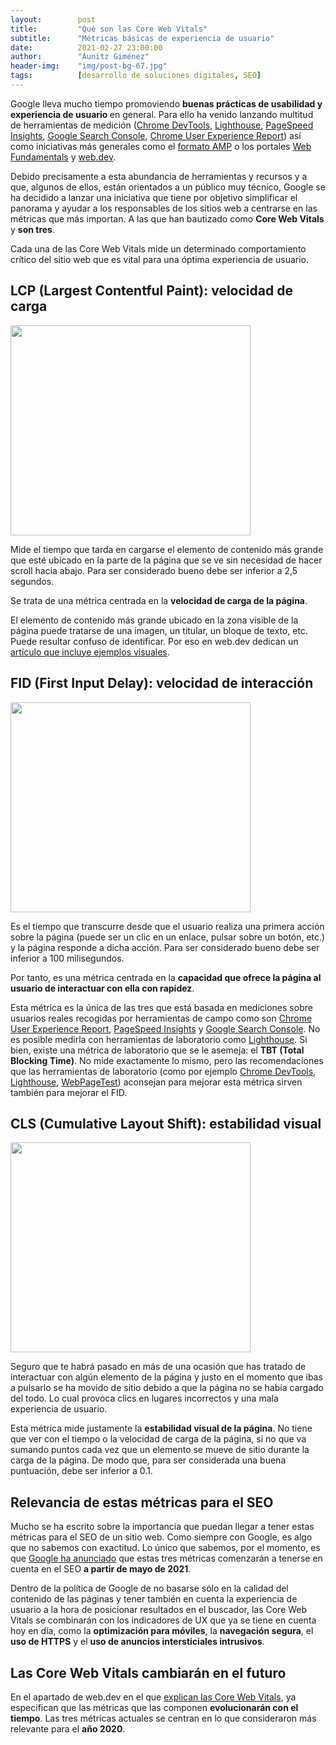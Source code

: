 ```yaml
---
layout:        post
title:         "Qué son las Core Web Vitals"
subtitle:      "Métricas básicas de experiencia de usuario"
date:          2021-02-27 23:00:00
author:        "Aunitz Giménez"
header-img:    "img/post-bg-67.jpg"
tags:          [desarrollo de soluciones digitales, SEO]
---
```


<p>Google lleva mucho tiempo promoviendo <strong>buenas prácticas de usabilidad y experiencia de usuario </strong>en general. Para ello ha venido lanzando multitud de herramientas de medición (<a href="https://developers.google.com/web/tools/chrome-devtools" target="_blank" rel="noopener noreferrer">Chrome DevTools</a>, <a href="https://developers.google.com/web/tools/lighthouse" target="_blank" rel="noopener noreferrer">Lighthouse</a>, <a href="https://developers.google.com/speed/pagespeed/insights/?hl=es" target="_blank" rel="noopener noreferrer">PageSpeed Insights</a>, <a href="https://search.google.com/search-console/about" target="_blank" rel="noopener noreferrer">Google Search Console</a>, <a href="https://developers.google.com/web/tools/chrome-user-experience-report" target="_blank" rel="noopener noreferrer">Chrome User Experience Report</a>) así como iniciativas más generales como el <a href="https://amp.dev/" target="_blank" rel="noopener noreferrer">formato AMP</a> o los portales <a href="https://developers.google.com/web/fundamentals" target="_blank" rel="noopener noreferrer">Web Fundamentals</a> y <a href="https://web.dev/" target="_blank" rel="noopener noreferrer">web.dev</a>.</p>

<p>Debido precisamente a esta abundancia de herramientas y recursos y a que, algunos de ellos, están orientados a un público muy técnico, Google se ha decidido a lanzar una iniciativa que tiene por objetivo simplificar el panorama y ayudar a los responsables de los sitios web a centrarse en las métricas que más importan. A las que han bautizado como <strong>Core Web Vitals</strong> y <strong>son tres</strong>.</p>

<p>Cada una de las Core Web Vitals mide un determinado comportamiento crítico del sitio web que es vital para una óptima experiencia de usuario.</p>

<h2>LCP (Largest Contentful Paint): velocidad de carga</h2>

<p><img src="{{ site.baseurl }}/img/que-son-las-core-web-vitals-01.png" width="384" height="336" loading="lazy" alt=""></p>

<p>Mide el tiempo que tarda en cargarse el elemento de contenido más grande que esté ubicado en la parte de la página que se ve sin necesidad de hacer scroll hacia abajo. Para ser considerado bueno debe ser inferior a 2,5 segundos.</p>

<p>Se trata de una métrica centrada en la <strong>velocidad de carga de la página</strong>.</p>

<p>El elemento de contenido más grande ubicado en la zona visible de la página puede tratarse de una imagen, un titular, un bloque de texto, etc. Puede resultar confuso de identificar. Por eso en web.dev dedican un <a href="https://web.dev/lcp/" target="_blank" rel="noopener noreferrer">artículo que incluye ejemplos visuales</a>.</p>

<h2>FID (First Input Delay): velocidad de interacción</h2>

<p><img src="{{ site.baseurl }}/img/que-son-las-core-web-vitals-02.png" width="384" height="336" loading="lazy" alt=""></p>

<p>Es el tiempo que transcurre desde que el usuario realiza una primera acción sobre la página (puede ser un clic en un enlace, pulsar sobre un botón, etc.) y la página responde a dicha acción. Para ser considerado bueno debe ser inferior a 100 milisegundos.</p>

<p>Por tanto, es una métrica centrada en la <strong>capacidad que ofrece la página al usuario de interactuar con ella con rapidez</strong>.</p>

<p>Esta métrica es la única de las tres que está basada en mediciones sobre usuarios reales recogidas por herramientas de campo como son <a href="https://developers.google.com/web/tools/chrome-user-experience-report" target="_blank" rel="noopener noreferrer">Chrome User Experience Report</a>, <a href="https://developers.google.com/speed/pagespeed/insights/?hl=es" target="_blank" rel="noopener noreferrer">PageSpeed Insights</a> y <a href="https://support.google.com/webmasters/answer/9205520" target="_blank" rel="noopener noreferrer">Google Search Console</a>. No es posible medirla con herramientas de laboratorio como <a href="https://developers.google.com/web/tools/lighthouse" target="_blank" rel="noopener noreferrer">Lighthouse</a>. Si bien, existe una métrica de laboratorio que se le asemeja: el <strong>TBT (Total Blocking Time)</strong>. No mide exactamente lo mismo, pero las recomendaciones que las herramientas de laboratorio (como por ejemplo <a href="https://developers.google.com/web/tools/chrome-devtools/" target="_blank" rel="noopener noreferrer">Chrome DevTools</a>, <a href="https://developers.google.com/web/tools/lighthouse" target="_blank" rel="noopener noreferrer">Lighthouse</a>, <a href="https://www.webpagetest.org/" target="_blank" rel="noopener noreferrer">WebPageTest</a>) aconsejan para mejorar esta métrica sirven también para mejorar el FID.</p>

<h2>CLS (Cumulative Layout Shift): estabilidad visual</h2>

<p><img src="{{ site.baseurl }}/img/que-son-las-core-web-vitals-03.png" width="384" height="336" loading="lazy" alt=""></p>

<p>Seguro que te habrá pasado en más de una ocasión que has tratado de interactuar con algún elemento de la página y justo en el momento que ibas a pulsarlo se ha movido de sitio debido a que la página no se había cargado del todo. Lo cual provoca clics en lugares incorrectos y una mala experiencia de usuario.</p>

<p>Esta métrica mide justamente la <strong>estabilidad visual de la página</strong>. No tiene que ver con el tiempo o la velocidad de carga de la página, si no que va sumando puntos cada vez que un elemento se mueve de sitio durante la carga de la página. De modo que, para ser considerada una buena puntuación, debe ser inferior a 0.1.</p>

<h2>Relevancia de estas métricas para el SEO</h2>
<p>Mucho se ha escrito sobre la importancia que puedan llegar a tener estas métricas para el SEO de un sitio web. Como siempre con Google, es algo que no sabemos con exactitud. Lo único que sabemos, por el momento, es que <a href="https://developers.google.com/search/blog/2020/11/timing-for-page-experience" target="_blank" rel="noopener noreferrer">Google ha anunciado</a> que estas tres métricas comenzarán a tenerse en cuenta en el SEO <strong>a partir de mayo de 2021</strong>.</p>

<p>Dentro de la política de Google de no basarse sólo en la calidad del contenido de las páginas y tener también en cuenta la experiencia de usuario a la hora de posicionar resultados en el buscador, las Core Web Vitals se combinarán con los indicadores de UX que ya se tiene en cuenta hoy en día, como la <strong>optimización para móviles</strong>, la <strong>navegación segura</strong>, el <strong>uso de HTTPS</strong> y el <strong>uso de anuncios intersticiales intrusivos</strong>.</p>

<h2>Las Core Web Vitals cambiarán en el futuro</h2>
<p>En el apartado de web.dev en el que <a href="https://web.dev/vitals/" target="_blank" rel="noopener noreferrer">explican las Core Web Vitals</a>, ya especifican que las métricas que las componen <strong>evolucionarán con el tiempo</strong>. Las tres métricas actuales se centran en lo que consideraron más relevante para el <strong>año 2020</strong>.</p>